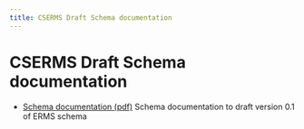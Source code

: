 ```yaml
---
title: CSERMS Draft Schema documentation
---
```

CSERMS Draft Schema documentation
=======================

- [Schema documentation (pdf)](./pdf/ERMS_draft.pdf)
  Schema documentation to draft version 0.1 of ERMS schema
